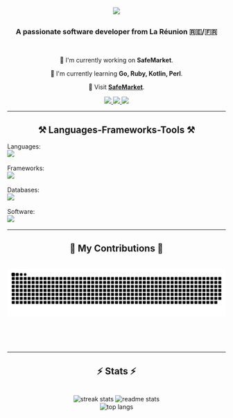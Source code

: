 
<h1 align="center">
    <img src="https://readme-typing-svg.herokuapp.com/?font=Righteous&size=35&center=true&vCenter=true&width=500&height=70&duration=4000&lines=ラ・ムカテ!+👋;+SafeMarket.xyz!;" />
</h1>

<h3 align="center">A passionate software developer from La Réunion 🇷🇪/🇫🇷</h3>

<br/>

<div align="center">
 
 🔭 I'm currently working on **SafeMarket**.
 
 🌱 I'm currently learning **Go, Ruby, Kotlin, Perl**.

 💬 Visit **[SafeMarket](https://safemarket.xyz/)**.

 </div>
 
<div align="center"> 
  <a href="mailto:support-checkout@safemarket.xyz">
    <img src="https://img.shields.io/badge/safemarket email-333333?style=for-the-badge&logo=gmail&logoColor=red" />
  </a>
  <a href="https://safemarket.xyz/" target="_blank">
    <img src="https://img.shields.io/badge/Safemarket.xyz-0077B5?style=for-the-badge&logo=internet&logoColor=white" target="_blank" />
  </a>
  <a href="https://safemarket.xyz/discord" target="_blank">
     <img src="https://img.shields.io/badge/Discord-FF5722?style=for-the-badge&logo=todoist&logoColor=white" target="_blank" /> 
  </a>
</div>

 <hr/>
 
<h2 align="center">⚒️ Languages-Frameworks-Tools ⚒️</h2>
Languages:
<br/>
<img src="https://skillicons.dev/icons?i=html,css,c,cs,cpp,python,java,javascript,typescript,kotlin" />
<br/>

Frameworks:
<br/>
<img src="https://skillicons.dev/icons?i=bootstrap,nodejs,express,flask,fastapi" />
<br/>

Databases:
<br/>
<img src="https://skillicons.dev/icons?i=mongodb,mysql,firebase" />
<br/>

Software:
<br/>
<img src="https://skillicons.dev/icons?i=discord,visualstudio,ubuntu,xd,windows,blender,vscode,github,cmake,docker,postman,git" />

<hr/>

<div align="center">
  <h2>🐍 My Contributions 🐍</h2>
  <br>
  <img alt="snake eating my contributions" src="https://raw.githubusercontent.com/Pourquoiiiiiiiii/Pourquoiiiiiiiii/output/github-contribution-grid-snake.svg" />
  
  <br/><br/><br/>
</div>

<hr/>

<h2 align="center">⚡ Stats ⚡</h2>
<br>
<div align=center>
  <img width=390 src="https://github-readme-streak-stats-salesp07.vercel.app/?user=Pourquoiiiiiiiii&count_private=false&theme=react&border_radius=10" alt="streak stats"/>
  <img width=390 src="https://github-readme-stats-salesp07.vercel.app/api?username=Pourquoiiiiiiiii&count_private=true&show_icons=true&theme=react&rank_icon=github&border_radius=10" alt="readme stats" />
  <br/>
  <img width=325 align="center" src="https://github-readme-stats-salesp07.vercel.app/api/top-langs/?username=Pourquoiiiiiiiii&hide=HTML&langs_count=8&layout=compact&theme=react&border_radius=10&size_weight=0.5&count_weight=0.5&exclude_repo=github-readme-stats" alt="top langs" />
</div>

<br/><br/>

